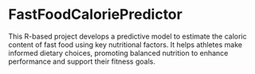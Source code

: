 # FastFoodCaloriePredictor
This R-based project develops a predictive model to estimate the caloric content of fast food using key nutritional factors. It helps athletes make informed dietary choices, promoting balanced nutrition to enhance performance and support their fitness goals.
